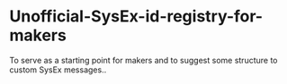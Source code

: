# Unofficial-SysEx-id-registry-for-makers
To serve as a starting point for makers and to suggest some structure to custom SysEx messages..
